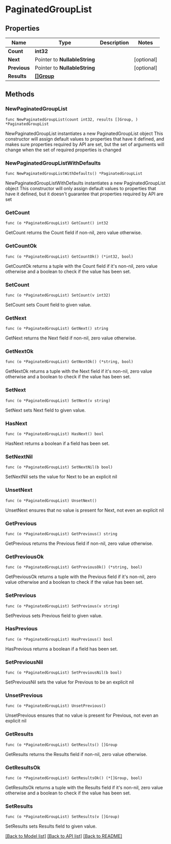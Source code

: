 # PaginatedGroupList

## Properties

Name | Type | Description | Notes
------------ | ------------- | ------------- | -------------
**Count** | **int32** |  | 
**Next** | Pointer to **NullableString** |  | [optional] 
**Previous** | Pointer to **NullableString** |  | [optional] 
**Results** | [**[]Group**](Group.md) |  | 

## Methods

### NewPaginatedGroupList

`func NewPaginatedGroupList(count int32, results []Group, ) *PaginatedGroupList`

NewPaginatedGroupList instantiates a new PaginatedGroupList object
This constructor will assign default values to properties that have it defined,
and makes sure properties required by API are set, but the set of arguments
will change when the set of required properties is changed

### NewPaginatedGroupListWithDefaults

`func NewPaginatedGroupListWithDefaults() *PaginatedGroupList`

NewPaginatedGroupListWithDefaults instantiates a new PaginatedGroupList object
This constructor will only assign default values to properties that have it defined,
but it doesn't guarantee that properties required by API are set

### GetCount

`func (o *PaginatedGroupList) GetCount() int32`

GetCount returns the Count field if non-nil, zero value otherwise.

### GetCountOk

`func (o *PaginatedGroupList) GetCountOk() (*int32, bool)`

GetCountOk returns a tuple with the Count field if it's non-nil, zero value otherwise
and a boolean to check if the value has been set.

### SetCount

`func (o *PaginatedGroupList) SetCount(v int32)`

SetCount sets Count field to given value.


### GetNext

`func (o *PaginatedGroupList) GetNext() string`

GetNext returns the Next field if non-nil, zero value otherwise.

### GetNextOk

`func (o *PaginatedGroupList) GetNextOk() (*string, bool)`

GetNextOk returns a tuple with the Next field if it's non-nil, zero value otherwise
and a boolean to check if the value has been set.

### SetNext

`func (o *PaginatedGroupList) SetNext(v string)`

SetNext sets Next field to given value.

### HasNext

`func (o *PaginatedGroupList) HasNext() bool`

HasNext returns a boolean if a field has been set.

### SetNextNil

`func (o *PaginatedGroupList) SetNextNil(b bool)`

 SetNextNil sets the value for Next to be an explicit nil

### UnsetNext
`func (o *PaginatedGroupList) UnsetNext()`

UnsetNext ensures that no value is present for Next, not even an explicit nil
### GetPrevious

`func (o *PaginatedGroupList) GetPrevious() string`

GetPrevious returns the Previous field if non-nil, zero value otherwise.

### GetPreviousOk

`func (o *PaginatedGroupList) GetPreviousOk() (*string, bool)`

GetPreviousOk returns a tuple with the Previous field if it's non-nil, zero value otherwise
and a boolean to check if the value has been set.

### SetPrevious

`func (o *PaginatedGroupList) SetPrevious(v string)`

SetPrevious sets Previous field to given value.

### HasPrevious

`func (o *PaginatedGroupList) HasPrevious() bool`

HasPrevious returns a boolean if a field has been set.

### SetPreviousNil

`func (o *PaginatedGroupList) SetPreviousNil(b bool)`

 SetPreviousNil sets the value for Previous to be an explicit nil

### UnsetPrevious
`func (o *PaginatedGroupList) UnsetPrevious()`

UnsetPrevious ensures that no value is present for Previous, not even an explicit nil
### GetResults

`func (o *PaginatedGroupList) GetResults() []Group`

GetResults returns the Results field if non-nil, zero value otherwise.

### GetResultsOk

`func (o *PaginatedGroupList) GetResultsOk() (*[]Group, bool)`

GetResultsOk returns a tuple with the Results field if it's non-nil, zero value otherwise
and a boolean to check if the value has been set.

### SetResults

`func (o *PaginatedGroupList) SetResults(v []Group)`

SetResults sets Results field to given value.



[[Back to Model list]](../README.md#documentation-for-models) [[Back to API list]](../README.md#documentation-for-api-endpoints) [[Back to README]](../README.md)


